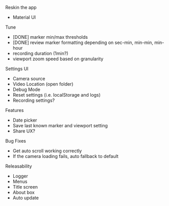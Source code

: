 Reskin the app

-   Material UI

Tune

-   [DONE] marker min/max thresholds
-   [DONE] review marker formatting depending on sec-min, min-min, min-hour
-   recording duration (1min?)
-   viewport zoom speed based on granularity

Settings UI

-   Camera source
-   Video Location (open folder)
-   Debug Mode
-   Reset settings (i.e. localStorage and logs)
-   Recording settings?

Features

-   Date picker
-   Save last known marker and viewport setting
-   Share UX?

Bug Fixes

-   Get auto scroll working correctly
-   If the camera loading fails, auto fallback to default

Releasability

-   Logger
-   Menus
-   Title screen
-   About box
-   Auto update
